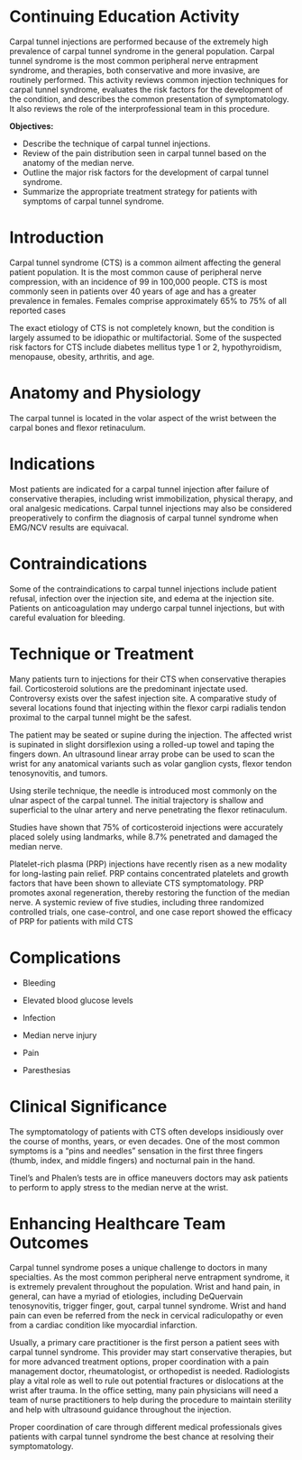 # Continuing Education Activity

Carpal tunnel injections are performed because of the extremely high prevalence of carpal tunnel syndrome in the general population. Carpal tunnel syndrome is the most common peripheral nerve entrapment syndrome, and therapies, both conservative and more invasive, are routinely performed. This activity reviews common injection techniques for carpal tunnel syndrome, evaluates the risk factors for the development of the condition, and describes the common presentation of symptomatology. It also reviews the role of the interprofessional team in this procedure.

**Objectives:**
- Describe the technique of carpal tunnel injections. 
- Review of the pain distribution seen in carpal tunnel based on the anatomy of the median nerve.
- Outline the major risk factors for the development of carpal tunnel syndrome. 
- Summarize the appropriate treatment strategy for patients with symptoms of carpal tunnel syndrome.

# Introduction

Carpal tunnel syndrome (CTS) is a common ailment affecting the general patient population. It is the most common cause of peripheral nerve compression, with an incidence of 99 in 100,000 people. CTS is most commonly seen in patients over 40 years of age and has a greater prevalence in females. Females comprise approximately 65% to 75% of all reported cases

The exact etiology of CTS is not completely known, but the condition is largely assumed to be idiopathic or multifactorial. Some of the suspected risk factors for CTS include diabetes mellitus type 1 or 2, hypothyroidism, menopause, obesity, arthritis, and age.

# Anatomy and Physiology

The carpal tunnel is located in the volar aspect of the wrist between the carpal bones and flexor retinaculum.

# Indications

Most patients are indicated for a carpal tunnel injection after failure of conservative therapies, including wrist immobilization, physical therapy, and oral analgesic medications. Carpal tunnel injections may also be considered preoperatively to confirm the diagnosis of carpal tunnel syndrome when EMG/NCV results are equivacal.

# Contraindications

Some of the contraindications to carpal tunnel injections include patient refusal, infection over the injection site, and edema at the injection site. Patients on anticoagulation may undergo carpal tunnel injections, but with careful evaluation for bleeding.

# Technique or Treatment

Many patients turn to injections for their CTS when conservative therapies fail. Corticosteroid solutions are the predominant injectate used. Controversy exists over the safest injection site. A comparative study of several locations found that injecting within the flexor carpi radialis tendon proximal to the carpal tunnel might be the safest.

The patient may be seated or supine during the injection. The affected wrist is supinated in slight dorsiflexion using a rolled-up towel and taping the fingers down. An ultrasound linear array probe can be used to scan the wrist for any anatomical variants such as volar ganglion cysts, flexor tendon tenosynovitis, and tumors.

Using sterile technique, the needle is introduced most commonly on the ulnar aspect of the carpal tunnel. The initial trajectory is shallow and superficial to the ulnar artery and nerve penetrating the flexor retinaculum.

Studies have shown that 75% of corticosteroid injections were accurately placed solely using landmarks, while 8.7% penetrated and damaged the median nerve.

Platelet-rich plasma (PRP) injections have recently risen as a new modality for long-lasting pain relief. PRP contains concentrated platelets and growth factors that have been shown to alleviate CTS symptomatology. PRP promotes axonal regeneration, thereby restoring the function of the median nerve. A systemic review of five studies, including three randomized controlled trials, one case-control, and one case report showed the efficacy of PRP for patients with mild CTS

# Complications

- Bleeding

- Elevated blood glucose levels

- Infection

- Median nerve injury

- Pain

- Paresthesias

# Clinical Significance

The symptomatology of patients with CTS often develops insidiously over the course of months, years, or even decades. One of the most common symptoms is a “pins and needles” sensation in the first three fingers (thumb, index, and middle fingers) and nocturnal pain in the hand.

Tinel’s and Phalen’s tests are in office maneuvers doctors may ask patients to perform to apply stress to the median nerve at the wrist.

# Enhancing Healthcare Team Outcomes

Carpal tunnel syndrome poses a unique challenge to doctors in many specialties. As the most common peripheral nerve entrapment syndrome, it is extremely prevalent throughout the population. Wrist and hand pain, in general, can have a myriad of etiologies, including DeQuervain tenosynovitis, trigger finger, gout, carpal tunnel syndrome. Wrist and hand pain can even be referred from the neck in cervical radiculopathy or even from a cardiac condition like myocardial infarction.

Usually, a primary care practitioner is the first person a patient sees with carpal tunnel syndrome. This provider may start conservative therapies, but for more advanced treatment options, proper coordination with a pain management doctor, rheumatologist, or orthopedist is needed. Radiologists play a vital role as well to rule out potential fractures or dislocations at the wrist after trauma. In the office setting, many pain physicians will need a team of nurse practitioners to help during the procedure to maintain sterility and help with ultrasound guidance throughout the injection.

Proper coordination of care through different medical professionals gives patients with carpal tunnel syndrome the best chance at resolving their symptomatology.